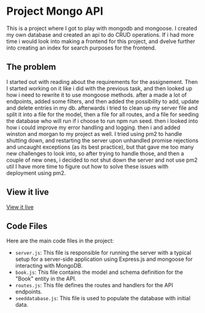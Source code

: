 # Project Mongo API

This is a project where I got to play with mongodb and mongoose.
I created my own database and created an api to do CRUD operations.
If i had more time i would look into making a frontend for this project, and dvelve further into creating an index for search purposes for the frontend.

## The problem

I started out with reading about the requirements for the assignement. Then I started working on it like i did with the previous task, and then looked up how i need to rewrite it to use mongoose methods.
after a made a lot of endpoints, added some filters, and then added the possibility to add, update and delete entries in my db.
afterwards i tried to clean up my server file and split it into a file for the model, then a file for all routes, and a file for seeding the database who will run if i choose to run npm run seed.
then i looked into how i could improve my error handling and logging. then i and added winston and morgan to my project as well.
I tried using pm2 to handle shutting down, and restarting the server upon unhandled promise rejections and uncaught exceptions (as its best practice), but that gave me too many new challenges to look into, so after trying to handle those, and then a couple of new ones, i decided to not shut down the server and not use pm2 util I have more time to figure out how to solve these issues with deployment using pm2.

## View it live

[View it live](https://project-mongo-api-5ryp.onrender.com/)

## Code Files

Here are the main code files in the project:

- `server.js`: This file is responsible for running the server with a typical setup for a server-side application using Express.js and mongoose for interacting with MongoDB.
- `book.js`: This file contains the model and schema definition for the "Book" entity in the API.
- `routes.js`: This file defines the routes and handlers for the API endpoints.
- `seeddatabase.js`: This file is used to populate the database with initial data.
